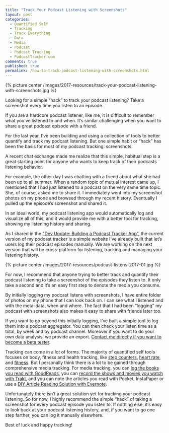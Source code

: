 ```yaml
---
title: "Track Your Podcast Listening with Screenshots"
layout: post
categories:
  - Quantified Self
  - Tracking
  - Track Everything
  - Data
  - Media
  - Podcast
  - Podcast Tracking
  - PodcastTracker.com
comments: true
published: true
permalink: /how-to-track-podcast-listening-with-screenshots.html
---
```


{% picture center /images/2017-resources/track-your-podcast-listening-with-screenshots.jpg %}

Looking for a simple “hack” to track your podcast listening? Take a screenshot every time you listen to an episode.

If you are a hardcore podcast listener, like me, it is difficult to remember what you’ve listened to and when. It’s similar challenging when you want to share a great podcast episode with a friend.

For the last year, I’ve been building and using a collection of tools to better quantify and track my podcast listening. But one simple habit or “hack” has been the basis for most of my podcast tracking: screenshots.

A recent chat exchange made me realize that this simple, habitual step is a great starting point for anyone who wants to keep track of their podcasts listening behavior.

For example, the other day I was chatting with a friend about what she had been up to all summer. When a random topic of mutual interest came up, I mentioned that I had just listened to a podcast on the very same time topic. She, of course, asked me to share it. I immediately went into my screenshot photos on my phone and browsed through my recent history. Eventually I pulled up the episode’s screenshot and shared it.

In an ideal world, my podcast listening app would automatically log and visualize all of this, and it would provide me with a better tool for tracking, showing my listening history and sharing.

As I shared in the ["Dev Update: Building a Podcast Tracker App”](http://www.markwk.com/2017/03/podcast-tracker-app-update.html), the current version of my podcast tracker is a simple website I’ve already built that let’s users log their podcast episodes manually. We are working on the next version that will be cross-platform for listening, tracking and managing your listening history.

{% picture center /images/2017-resources/podcast-listens-2017-01.jpg %}

For now, I recommend that anyone trying to better track and quantify their podcast listening to take a screenshot of the episodes they listen to. It only take a second and it’s an easy first step to denote the media you consume.

By initially logging my podcast listens with screenshots, I have entire folder of photos on my phone that I can look back on. I can see what I listened and with the meta-data, when and where. The fact that I had been “logging” my podcast with screenshots also makes it easy to share with friends later too.

If you want to go beyond this initially logging, I’ve built a simple tool to log them into a podcast aggregator. You can then check your listen time as a total, by week and by podcast channel. Moreover if you want to do your own data analysis, we provide an export. [Contact me directly if you want to become a beta tester](http://www.markwk.com/contact/).

Tracking can come in a lot of forms. The majority of quantified self tools focuses on body, fitness and health tracking, like [step counters](http://www.markwk.com/2016/09/counting-steps.html), [heart rate](http://www.markwk.com/hrv-for-beginners.html), and [fitness](http://www.markwk.com/why-track-workouts.html). But I personally think there is a lot to be gained through comprehensive media tracking. For media tracking, you can [log the books you read with GoodReads](http://www.markwk.com/2016/11/book-reading-tracking.html), you can [record the shows and movies you watch with Trakt](http://www.markwk.com/2016/10/tv-movie-tracking.html), and you can note the articles you read with Pocket, InstaPaper or use a [DIY Article Reading Solution with Evernote](http://www.markwk.com/2016/11/tracking-article-reading.html).

Unfortunately there isn’t a great solution yet for tracking your podcast listening. So for now, I highly recommend the simple “hack” of taking a screenshot for every podcast episode you listen to. If nothing else, it’s easy to look back at your podcast listening history, and, if you want to go one step farther, you can log it manually elsewhere.

Best of luck and happy tracking!
